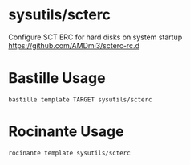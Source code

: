 # sysutils/scterc
Configure SCT ERC for hard disks on system startup
https://github.com/AMDmi3/scterc-rc.d

# Bastille Usage
```shell
bastille template TARGET sysutils/scterc
```

# Rocinante Usage
```shell
rocinante template sysutils/scterc
```
